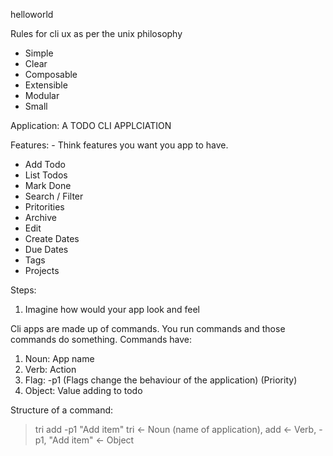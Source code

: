 helloworld

Rules for cli ux as per the unix philosophy
- Simple
- Clear
- Composable
- Extensible
- Modular
- Small

Application: A TODO CLI APPLCIATION

Features: - Think features you want you app to have.
* Add Todo
* List Todos
* Mark Done
* Search / Filter
* Pritorities
* Archive
* Edit
* Create Dates
* Due Dates
* Tags
* Projects

Steps:
1. Imagine how would your app look and feel

Cli apps are made up of commands. You run commands and those commands do something.
Commands have:
1. Noun: App name
2. Verb: Action
3. Flag: -p1 (Flags change the behaviour of the application) (Priority)
4. Object: Value adding to todo

Structure of a command:
> tri add -p1 "Add item"
> tri <- Noun (name of application), add <- Verb, -p1, "Add item" <- Object

